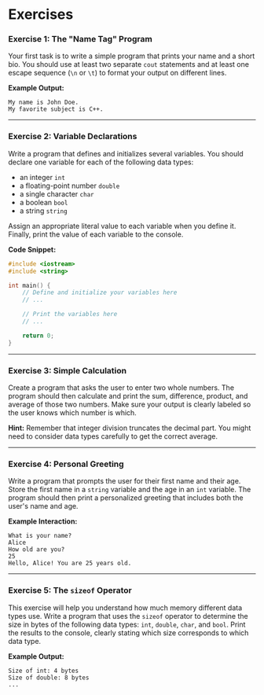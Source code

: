 # Exercises

### Exercise 1: The "Name Tag" Program

Your first task is to write a simple program that prints your name and a short bio. You should use at least two separate `cout` statements and at least one escape sequence (`\n` or `\t`) to format your output on different lines.

**Example Output:**

```
My name is John Doe.
My favorite subject is C++.
```

-----

### Exercise 2: Variable Declarations

Write a program that defines and initializes several variables. You should declare one variable for each of the following data types:

- an integer `int`
- a floating-point number `double`
- a single character `char`
- a boolean `bool`
- a string `string`

Assign an appropriate literal value to each variable when you define it. Finally, print the value of each variable to the console.

**Code Snippet:**

```cpp
#include <iostream>
#include <string>

int main() {
    // Define and initialize your variables here
    // ...

    // Print the variables here
    // ...

    return 0;
}
```

-----

### Exercise 3: Simple Calculation

Create a program that asks the user to enter two whole numbers. The program should then calculate and print the sum, difference, product, and average of those two numbers. Make sure your output is clearly labeled so the user knows which number is which.

**Hint:** Remember that integer division truncates the decimal part. You might need to consider data types carefully to get the correct average.

-----

### Exercise 4: Personal Greeting

Write a program that prompts the user for their first name and their age. Store the first name in a `string` variable and the age in an `int` variable. The program should then print a personalized greeting that includes both the user's name and age.

**Example Interaction:**

```
What is your name?
Alice
How old are you?
25
Hello, Alice! You are 25 years old.
```

-----

### Exercise 5: The `sizeof` Operator

This exercise will help you understand how much memory different data types use. Write a program that uses the `sizeof` operator to determine the size in bytes of the following data types: `int`, `double`, `char`, and `bool`. Print the results to the console, clearly stating which size corresponds to which data type.

**Example Output:**

```
Size of int: 4 bytes
Size of double: 8 bytes
...
```